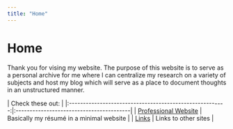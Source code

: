 ```yaml
---
title: "Home"
---
```


# Home

Thank you for vising my website. The purpose of this website is to serve as a personal archive for me where I can centralize my research on a variety of subjects and host my blog which will serve as a place to document thoughts in an unstructured manner.

| Check these out:                                                                                    |
|:--------------------------------------------------------:|:-----------------------------------------|
| [Professional Website](https://jackhamondpro.github.io/) | Basically my résumé in a minimal website |
| [Links](/links/)                                         | Links to other sites                     |

